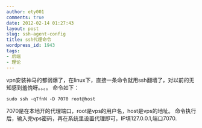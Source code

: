 ```yaml
---
author: ety001
comments: true
date: 2012-02-14 01:27:43
layout: post
slug: ssh-agent-config
title: ssh代理命令
wordpress_id: 1943
tags:
- 后端
- 理论
---
```


vpn安装神马的都弱爆了，在linux下，直接一条命令就用ssh翻墙了，对以前的无知感到羞愧呀。。。。
命令如下：

```
sudo ssh -qTfnN -D 7070 root@host
```

7070是在本地开的代理端口，root是vps的用户名，host是vps的地址。
命令执行后，输入完vps密码，再在系统里设置代理即可，IP填127.0.0.1,端口7070.

